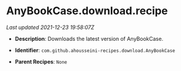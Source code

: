 # AnyBookCase.download.recipe

_Last updated 2021-12-23 19:58:07Z_

- **Description**: Downloads the latest version of AnyBookCase.

- **Identifier**: `com.github.ahousseini-recipes.download.AnyBookCase`

- **Parent Recipes**: `None`